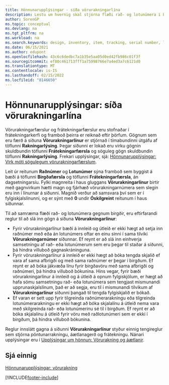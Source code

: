 ```yaml
---
title: Hönnunarupplýsingar - síða vörurakningarlína
description: Lestu um hvernig skal stjórna flæði rað- og lotunúmera í birgðum með síðu vörurakningarlína.
author: SorenGP
ms.topic: conceptual
ms.devlang: na
ms.tgt_pltfrm: na
ms.workload: na
ms.search.keywords: design, inventory, item, tracking, serial number, lot number
ms.date: 06/15/2021
ms.author: edupont
ms.openlocfilehash: 43c6c6dedbc7a1b35e5aa05d0ed42fb986c01f3f
ms.sourcegitcommit: ef80c461713fff1a75998766e7a4ed3a7c6121d0
ms.translationtype: MT
ms.contentlocale: is-IS
ms.lasthandoff: 02/15/2022
ms.locfileid: "8146650"
---
```

# <a name="design-details-item-tracking-lines-page"></a>Hönnunarupplýsingar: síða vörurakningarlína
Vörurakningarfærslur og frátekningarfærslur eru stofnaðar í frátekningarkerfi og framboð þeirra er reiknað eftir þörfum. Gögnum sem eru færð á síðuna **Vörurakningarlínur** er stjórnað í tímabundinni útgáfu af töflunni **Rakningarlýsing**. Þegar síðunni er lokað eru virku gögnin skuldbundin töflunni **Frátekningarfærsla** og söguleg gögn skuldbundin töflunni **Rakningarlýsing**. Frekari upplýsingar, sjá: [Hönnunarupplýsingar: Virk móti sögulegum vörurakningarfærslum](design-details-active-versus-historic-item-tracking-entries.md).  
  
Leit úr reitunum **Raðnúmer** og **Lotunúmer** sýna framboð sem byggist á bæði á töflunni **Birgðafærsla** og töflunni **Frátekningarfærsla**, án dagsetningarsíu. Fylki magnreita í haus gluggans **Vörurakningarlínur** birtir með gagnvirkum hætti magn og fjárhæð vörurakningarnúmera sem slegin eru inn í línurnar á síðunni. Magnið verður að samsvara því sem er í fylgiskjalslínunni, og er sýnt með **0** undir **Óskilgreint** reitunum í haus síðunnar.  
  
Til að samræma flæði rað- og lotunúmera gegnum birgðir, eru eftirfarandi reglur til að slá inn gögn á síðuna **Vörurakningarlínur**:  
  
* Fyrir vörurakningarlínur bæði á innleið og útleið er ekki hægt að setja inn raðnúmer með eða án lotunúmers oftar en einu sinni í sama tilviki **Vörurakningarnúmer** síðunnar. Ef reynt er að slá inn einhverja samsetningu af rað- eða lotunúmerum sem eru þegar til staðar á síðunni, þá hindra villuboð gagnaskráninguna.  
* Fyrir vörurakningarlínur á innleið er ekki hægt að bóka tengda skjalið ef vara af sama afbrigði og með sama raðnúmer er þegar í birgðum. Ef reynt er að bóka jákvæða línu fyrir birgðavöru með sama afbrigði og raðnúmeri, þá hindra villuboð bókunina. Hins vegar, fyrir bæði vörurakningarlínur á innleið og á útleið á opnum fylgiskjölum, er hægt að hafa sömu samsetningu rað- eða lotunúmera sem tengjast mismunandi upprunaskjalslínum, það er að segja, eru til í mismunandi tilvikum af **Vörurakningarlínur** síðunni þangað til tengda fylgiskjalið er bókað.  
* Ef varan er sett upp fyrir tilgreinda raðnúmerarakningu eða tilgreinda lotunúmerarakningu er ekki hægt að bóka skjalalínu á útleið nema vara með skilgreinda rað- eða lotunúmerinu sé til í birgðum. Ef reynt er að bóka skjalalínu á útleið fyrir vöru með raðlotunúmeri sem er ekki í birgðum, þá hindra villuboð bókunina.  
  
Reglur innslátt gagna á síðunni **Vörurakningarlínur** styður einnig tengireglur sem stjórna pöntunarrakningu, áætlanagerð og frátekningu. Nánari upplýsingar eru í [Upplýsingar um hönnun: Vörurakning og áætlanir](design-details-item-tracking-and-planning.md).  
  
## <a name="see-also"></a>Sjá einnig  
[Hönnunarupplýsingar: vörurakning](design-details-item-tracking.md)

[!INCLUDE[footer-include](includes/footer-banner.md)]